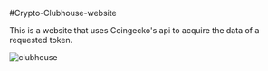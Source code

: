 #Crypto-Clubhouse-website

This is a website that uses Coingecko's api to acquire the data of a requested token.

![clubhouse](https://user-images.githubusercontent.com/97418619/154310837-694fad92-66a7-4a94-894e-99d2964a1722.gif)

